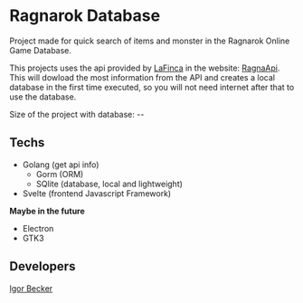 # Ragnarok Database

Project made for quick search of items and monster in the Ragnarok Online Game Database.

This projects uses the api provided by [LaFinca](https://lafinca.studio) in the website: [RagnaApi](https://ragnapi.com).
This will dowload the most information from the API and creates a local database in the first time executed, so you will not need internet after that to use the database.

Size of the project with database: --

## Techs

- Golang (get api info)
    - Gorm (ORM)
    - SQlite (database, local and lightweight)
- Svelte (frontend Javascript Framework)

**Maybe in the future**

- Electron
- GTK3

## Developers

[Igor Becker](https://github.com/proudynyu)
